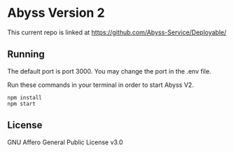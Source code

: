 # Abyss Version 2
This current repo is linked at https://github.com/Abyss-Service/Deployable/

## Running
The default port is port 3000. You may change the port in the .env file.

Run these commands in your terminal in order to start Abyss V2.

```shell
npm install
npm start
```

## License

GNU Affero General Public License v3.0
